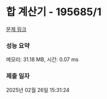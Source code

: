 # 합 계산기 - 195685/1 

[문제 링크](https://level.goorm.io/exam/195685/%ED%95%A9-%EA%B3%84%EC%82%B0%EA%B8%B0/quiz/1) 

### 성능 요약

메모리: 31.18 MB, 시간: 0.07 ms

### 제출 일자

2025년 02월 26일 15:31:24

